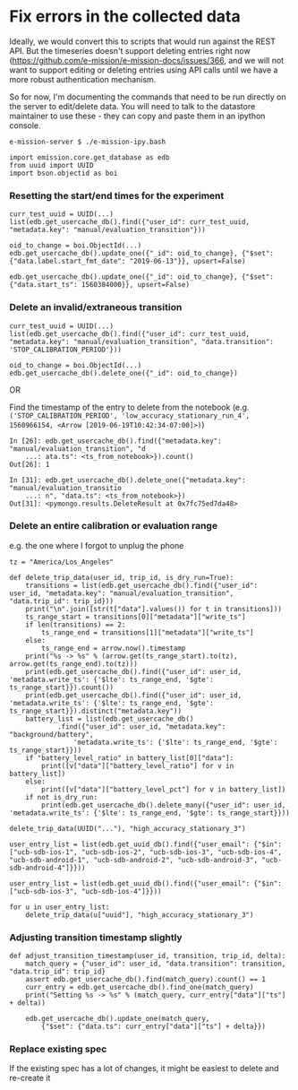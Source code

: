 # Fix errors in the collected data

Ideally, we would convert this to scripts that would run against the REST API.
But the timeseries doesn't support deleting entries right now
(https://github.com/e-mission/e-mission-docs/issues/366, and we will not want
to support editing or deleting entries using API calls until we have a more
robust authentication mechanism.

So for now, I'm documenting the commands that need to be run directly on the
server to edit/delete data. You will need to talk to the datastore maintainer
to use these - they can copy and paste them in an ipython console.

```
e-mission-server $ ./e-mission-ipy.bash
```

```
import emission.core.get_database as edb
from uuid import UUID
import bson.objectid as boi
```

### Resetting the start/end times for the experiment

```
curr_test_uuid = UUID(...)
list(edb.get_usercache_db().find({"user_id": curr_test_uuid, "metadata.key": "manual/evaluation_transition"}))

oid_to_change = boi.ObjectId(...)
edb.get_usercache_db().update_one({"_id": oid_to_change}, {"$set": {"data.label.start_fmt_date": "2019-06-13"}}, upsert=False)

edb.get_usercache_db().update_one({"_id": oid_to_change}, {"$set": {"data.start_ts": 1560384000}}, upsert=False)
```

### Delete an invalid/extraneous transition

```
curr_test_uuid = UUID(...)
list(edb.get_usercache_db().find({"user_id": curr_test_uuid, "metadata.key": "manual/evaluation_transition", "data.transition": 'STOP_CALIBRATION_PERIOD'}))

oid_to_change = boi.ObjectId(...)
edb.get_usercache_db().delete_one({"_id": oid_to_change})
```

OR

Find the timestamp of the entry to delete from the notebook (e.g. `('STOP_CALIBRATION_PERIOD', 'low_accuracy_stationary_run_4', 1560966154, <Arrow [2019-06-19T10:42:34-07:00]>)`)

```
In [26]: edb.get_usercache_db().find({"metadata.key": "manual/evaluation_transition", "d
    ...: ata.ts": <ts_from_notebook>}).count()
Out[26]: 1

In [31]: edb.get_usercache_db().delete_one({"metadata.key": "manual/evaluation_transitio
    ...: n", "data.ts": <ts_from_notebook>})
Out[31]: <pymongo.results.DeleteResult at 0x7fc75ed7da48>
```

### Delete an entire calibration or evaluation range

e.g. the one where I forgot to unplug the phone

```
tz = "America/Los_Angeles"

def delete_trip_data(user_id, trip_id, is_dry_run=True):
    transitions = list(edb.get_usercache_db().find({"user_id": user_id, "metadata.key": "manual/evaluation_transition", "data.trip_id": trip_id}))
    print("\n".join([str(t["data"].values()) for t in transitions]))
    ts_range_start = transitions[0]["metadata"]["write_ts"]
    if len(transitions) == 2:
        ts_range_end = transitions[1]["metadata"]["write_ts"]
    else:
        ts_range_end = arrow.now().timestamp
    print("%s -> %s" % (arrow.get(ts_range_start).to(tz), arrow.get(ts_range_end).to(tz)))
    print(edb.get_usercache_db().find({"user_id": user_id, 'metadata.write_ts': {'$lte': ts_range_end, '$gte': ts_range_start}}).count())
    print(edb.get_usercache_db().find({"user_id": user_id, 'metadata.write_ts': {'$lte': ts_range_end, '$gte': ts_range_start}}).distinct("metadata.key"))
    battery_list = list(edb.get_usercache_db()
            .find({"user_id": user_id, "metadata.key": "background/battery",
                'metadata.write_ts': {'$lte': ts_range_end, '$gte': ts_range_start}}))
    if "battery_level_ratio" in battery_list[0]["data"]:
        print([v["data"]["battery_level_ratio"] for v in battery_list])
    else:
        print([v["data"]["battery_level_pct"] for v in battery_list])
    if not is_dry_run:
        print(edb.get_usercache_db().delete_many({"user_id": user_id, 'metadata.write_ts': {'$lte': ts_range_end, '$gte': ts_range_start}}))

delete_trip_data(UUID("..."), "high_accuracy_stationary_3")

user_entry_list = list(edb.get_uuid_db().find({"user_email": {"$in": ["ucb-sdb-ios-1", "ucb-sdb-ios-2", "ucb-sdb-ios-3", "ucb-sdb-ios-4", "ucb-sdb-android-1", "ucb-sdb-android-2", "ucb-sdb-android-3", "ucb-sdb-android-4"]}}))

user_entry_list = list(edb.get_uuid_db().find({"user_email": {"$in": ["ucb-sdb-ios-3", "ucb-sdb-ios-4"]}}))

for u in user_entry_list:
    delete_trip_data(u["uuid"], "high_accuracy_stationary_3")
```

### Adjusting transition timestamp slightly

```
def adjust_transition_timestamp(user_id, transition, trip_id, delta):
    match_query = {"user_id": user_id, "data.transition": transition, "data.trip_id": trip_id}
    assert edb.get_usercache_db().find(match_query).count() == 1
    curr_entry = edb.get_usercache_db().find_one(match_query)
    print("Setting %s -> %s" % (match_query, curr_entry["data"]["ts"] + delta))

    edb.get_usercache_db().update_one(match_query,
        {"$set": {"data.ts": curr_entry["data"]["ts"] + delta}})

```

### Replace existing spec

If the existing spec has a lot of changes, it might be easiest to delete and
re-create it
